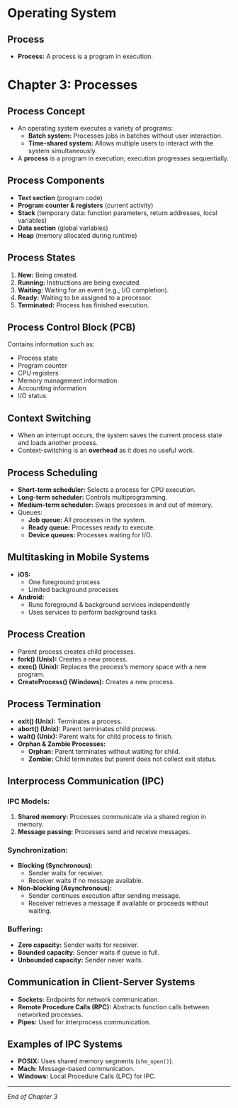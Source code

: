 # Operating System
## Process
- **Process:** A process is a program in execution.


# Chapter 3: Processes

## Process Concept
- An operating system executes a variety of programs:
  - **Batch system:** Processes jobs in batches without user interaction.
  - **Time-shared system:** Allows multiple users to interact with the system simultaneously.
- A **process** is a program in execution; execution progresses sequentially.

## Process Components
- **Text section** (program code)
- **Program counter & registers** (current activity)
- **Stack** (temporary data: function parameters, return addresses, local variables)
- **Data section** (global variables)
- **Heap** (memory allocated during runtime)

## Process States
1. **New:** Being created.
2. **Running:** Instructions are being executed.
3. **Waiting:** Waiting for an event (e.g., I/O completion).
4. **Ready:** Waiting to be assigned to a processor.
5. **Terminated:** Process has finished execution.

## Process Control Block (PCB)
Contains information such as:
- Process state
- Program counter
- CPU registers
- Memory management information
- Accounting information
- I/O status

## Context Switching
- When an interrupt occurs, the system saves the current process state and loads another process.
- Context-switching is an **overhead** as it does no useful work.

## Process Scheduling
- **Short-term scheduler:** Selects a process for CPU execution.
- **Long-term scheduler:** Controls multiprogramming.
- **Medium-term scheduler:** Swaps processes in and out of memory.
- Queues:
  - **Job queue:** All processes in the system.
  - **Ready queue:** Processes ready to execute.
  - **Device queues:** Processes waiting for I/O.

## Multitasking in Mobile Systems
- **iOS:**
  - One foreground process
  - Limited background processes
- **Android:**
  - Runs foreground & background services independently
  - Uses services to perform background tasks

## Process Creation
- Parent process creates child processes.
- **fork() (Unix):** Creates a new process.
- **exec() (Unix):** Replaces the process’s memory space with a new program.
- **CreateProcess() (Windows):** Creates a new process.

## Process Termination
- **exit() (Unix):** Terminates a process.
- **abort() (Unix):** Parent terminates child process.
- **wait() (Unix):** Parent waits for child process to finish.
- **Orphan & Zombie Processes:**
  - **Orphan:** Parent terminates without waiting for child.
  - **Zombie:** Child terminates but parent does not collect exit status.

## Interprocess Communication (IPC)
### IPC Models:
1. **Shared memory:** Processes communicate via a shared region in memory.
2. **Message passing:** Processes send and receive messages.

### Synchronization:
- **Blocking (Synchronous):**
  - Sender waits for receiver.
  - Receiver waits if no message available.
- **Non-blocking (Asynchronous):**
  - Sender continues execution after sending message.
  - Receiver retrieves a message if available or proceeds without waiting.

### Buffering:
- **Zero capacity:** Sender waits for receiver.
- **Bounded capacity:** Sender waits if queue is full.
- **Unbounded capacity:** Sender never waits.

## Communication in Client-Server Systems
- **Sockets:** Endpoints for network communication.
- **Remote Procedure Calls (RPC):** Abstracts function calls between networked processes.
- **Pipes:** Used for interprocess communication.

## Examples of IPC Systems
- **POSIX:** Uses shared memory segments (`shm_open()`).
- **Mach:** Message-based communication.
- **Windows:** Local Procedure Calls (LPC) for IPC.

---
*End of Chapter 3*
